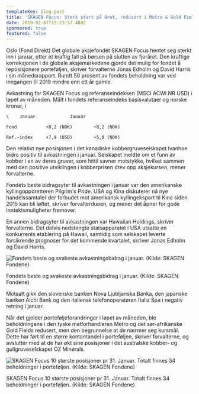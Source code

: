 ```yaml
---
templateKey: blog-post
title: 'SKAGEN Focus: Sterk start på året, redusert i Metro & Gold Fields'
date: 2019-02-07T15:23:57.488Z
sponsored: true
featured: false
---
```

Oslo (Fond Direkt) Det globale aksjefondet SKAGEN Focus hentet seg sterkt inn i januar, etter et kraftig fall på børsen på slutten av fjoråret. Den kraftige korreksjonen i de globale aksjemarkedene gjorde det mulig for fondet å reposisjonere porteføljen, skriver forvalterne Jonas Edholm og David Harris i sin månedsrapport. Rundt 50 prosent av fondets beholdning var ved inngangen til 2019 mindre enn ett år gamle.

Avkastning for SKAGEN Focus og referanseindeksen (MSCI ACWI NR USD) i løpet av måneden. Målt i fondets referanseindeks basisvalutaer og norske kroner, i

```
\    Januar             Januar                       

Fond           +8,2 (NOK)        +8,2 (NOK)                    

Ref.-index     +7,9 (USD)        +5,0 (NOK)                    
```

Den relativt nye posisjonen i det kanadiske kobbergruveselskapet Ivanhoe bidro positiv til avkastningen i januar. Selskapet meldte om et funn av kobber i en av deres gruver, som hittil savner motstykke, hvilket sammen med den positive utviklingen i kobberprisen drev opp aksjekursen, mener forvalterne.

Fondets beste bidragsyter til avkastningen i januar var den amerikanske kyllingoppdretteren Pilgrim's Pride. USA og Kina diskuterer nå nye handelssamtaler der forbudet mot amerikansk kyllingeksport til Kina siden 2015 kan bli løftet, skriver forvalterduoen, og mener det åpner for gode inntektsmuligheter fremover.

En annen bidragsyter til avkastningen var Hawaiian Holdings, skriver forvalterne. Det delvis nedstengte statsapparatet i USA utsatte en konkurrents etablering på Hawaii, samtidig som selskapet leverte forsikrende prognoser for det kommende kvartalet, skriver Jonas Edholm og David Harris.

![Fondets beste og svakeste avkastningsbidrag i januar. (Kilde: SKAGEN Fondene)](/img/206.png)

<span class="image-caption">Fondets beste og svakeste avkastningsbidrag i januar. (Kilde: SKAGEN Fondene)</span>

Motsatt gikk den slovenske banken Nova Ljubljanska Banka, den japanske banken Aichi Bank og den italiensk telefonoperatøren Italia Spa i negativ retning i januar.



Når det gjelder porteføljeforandringer i løpet av måneden, ble beholdningene i den tyske matforhandleren Metro og det sør-afrikanske Gold Fields redusert, men den begrunnelse at de nærmer seg kursmål. Dette har ført til en større kontantandel i porteføljen, skriver forvalterne, og avslutter med at de har økt sine posisjoner i det australske kobber- og gullgruveselskapet OZ Minerals.

![SKAGEN Focus 10 største posisjoner pr 31. Januar. Totalt finnes 34 beholdninger i porteføljen. (Kilde: SKAGEN Fondene)](/img/207.png)

<span class="image-caption">SKAGEN Focus 10 største posisjoner pr 31. Januar. Totalt finnes 34 beholdninger i porteføljen. (Kilde: SKAGEN Fondene)</span>
